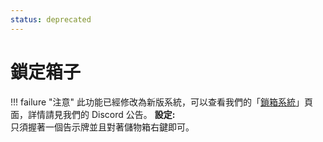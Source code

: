 ```yaml
---
status: deprecated
---
```

# 鎖定箱子
!!! failure "注意"
    此功能已經修改為新版系統，可以查看我們的「[鎖箱系統](./chestprotect.md)」頁面，詳情請見我們的 Discord 公告。
**設定:**  
只須握著一個告示牌並且對著儲物箱右鍵即可。
